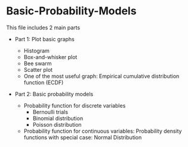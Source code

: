 # Basic-Probability-Models

This file includes 2 main parts

- Part 1: Plot basic graphs
  + Histogram
  + Box-and-whisker plot
  + Bee swarm 
  + Scatter plot
  + One of the most useful graph: Empirical cumulative distribution function (ECDF)

- Part 2: Basic probability models
  + Probability function for discrete variables
    + Bernoulli trials
    + Binomial distribution
    + Poisson distribution
  + Probability function for continuous variables: Probability density functions with special case: Normal Distribution
